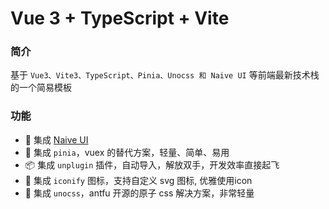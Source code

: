 # Vue 3 + TypeScript + Vite

### 简介

基于 `Vue3、Vite3、TypeScript、Pinia、Unocss 和 Naive UI` 等前端最新技术栈的一个简易模板

### 功能

- 🍒 集成 [Naive UI](https://gitee.com/link?target=https%3A%2F%2Fwww.naiveui.com)
- 🍍 集成 `pinia`，vuex 的替代方案，轻量、简单、易用
- 📦 集成 `unplugin` 插件，自动导入，解放双手，开发效率直接起飞
- 🤹 集成 `iconify` 图标，支持自定义 svg 图标, 优雅使用icon
- 🍇 集成 `unocss`，antfu 开源的原子 css 解决方案，非常轻量
